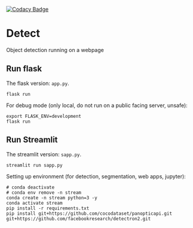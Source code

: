 [![Codacy Badge](https://app.codacy.com/project/badge/Grade/d07dcb3a023c406880e15652d4b2f256)](https://www.codacy.com/gl/colasri/detector/dashboard?utm_source=gitlab.com&amp;utm_medium=referral&amp;utm_content=colasri/detector&amp;utm_campaign=Badge_Grade)

# Detect

Object detection running on a webpage

## Run flask

The flask version: `app.py`.

```shell
flask run
```

For debug mode (only local, do not run on a public facing server, unsafe):

```shell
export FLASK_ENV=development
flask run
```

## Run Streamlit

The streamlit version: `sapp.py`.

```shell
streamlit run sapp.py
```

Setting up environment (for detection, segmentation, web apps, jupyter):

```shell
# conda deactivate
# conda env remove -n stream
conda create -n stream python=3 -y
conda activate stream
pip install -r requirements.txt
pip install git+https://github.com/cocodataset/panopticapi.git git+https://github.com/facebookresearch/detectron2.git
```
